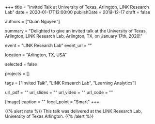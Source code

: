 +++
title = "Invited Talk at University of Texas, Arlington, LINK Research Lab"
date = 2020-01-17T12:00:00
publishDate = 2019-12-17
draft = false

authors = ["Quan Nguyen"]

summary = "Delighted to give an invited talk at the University of Texas, Arlington, LINK Research Lab, Arlington, TX, on January 17th, 2020!"

event = "LINK Research Lab"
event_url = ""

location = "Arlington, TX, USA"

selected = false

projects = []

tags = ["Invited Talk", "LINK Research Lab", "Learning Analytics"]

url_pdf = ""
url_slides = ""
url_video = ""
url_code = ""

[image]
  caption = ""
  focal_point = "Smart"
+++

{{% alert note %}}
This talk was delivered at the LINK Research Lab, University of Texas Arlington.
{{% /alert %}}
